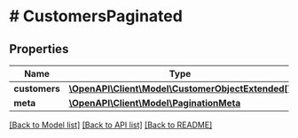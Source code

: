 # # CustomersPaginated

## Properties

Name | Type | Description | Notes
------------ | ------------- | ------------- | -------------
**customers** | [**\OpenAPI\Client\Model\CustomerObjectExtended[]**](CustomerObjectExtended.md) |  |
**meta** | [**\OpenAPI\Client\Model\PaginationMeta**](PaginationMeta.md) |  |

[[Back to Model list]](../../README.md#models) [[Back to API list]](../../README.md#endpoints) [[Back to README]](../../README.md)
